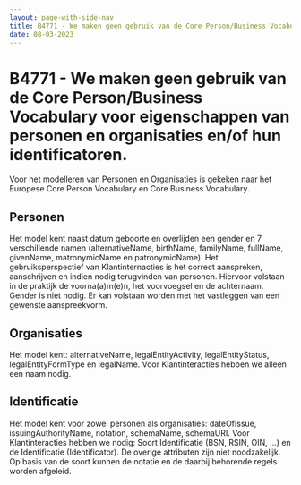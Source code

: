 ```yaml
---
layout: page-with-side-nav
title: B4771 - We maken geen gebruik van de Core Person/Business Vocabulary voor eigenschappen van personen en organisaties en/of hun identificatoren.
date: 08-03-2023
---
```


# B4771 - We maken geen gebruik van de Core Person/Business Vocabulary voor eigenschappen van personen en organisaties en/of hun identificatoren.

Voor het modelleren van Personen en Organisaties is gekeken naar het Europese Core Person Vocabulary en Core Business Vocabulary.

## Personen

Het model kent naast datum geboorte en overlijden een gender en 7 verschillende namen (alternativeName, birthName, familyName, fullName, givenName, matronymicName en patronymicName). Het gebruiksperspectief van Klantinternacties is het correct aanspreken, aanschrijven en indien nodig terugvinden van personen. Hiervoor volstaan in de praktijk de voorna(a)m(e)n, het voorvoegsel en de achternaam. Gender is niet nodig. Er kan volstaan worden met het vastleggen van een gewenste aanspreekvorm.

## Organisaties

Het model kent: alternativeName, legalEntityActivity, legalEntityStatus, legalEntityFormType en legalName.
Voor Klantinteracties hebben we alleen een naam nodig.

## Identificatie

Het model kent voor zowel personen als organisaties: dateOfIssue, issuingAuthorityName, notation, schemaName, schemaURI.
Voor Klantinteracties hebben we nodig: Soort Identificatie (BSN, RSIN, OIN, ...) en de Identificatie (Identificator). De overige attributen zijn niet noodzakelijk. Op basis van de soort kunnen de notatie en de daarbij behorende regels worden afgeleid.
